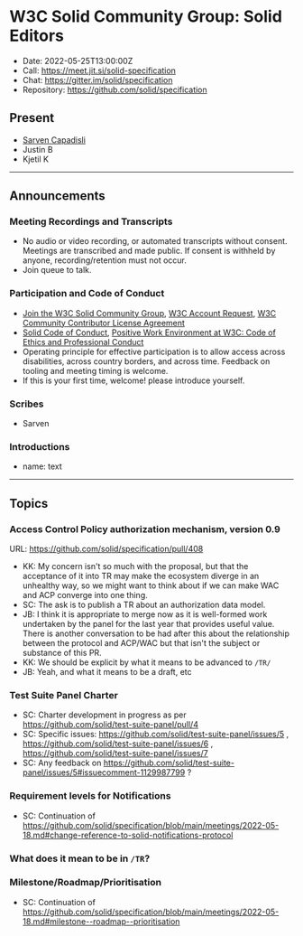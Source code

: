 # W3C Solid Community Group: Solid Editors

* Date: 2022-05-25T13:00:00Z
* Call: https://meet.jit.si/solid-specification
* Chat: https://gitter.im/solid/specification
* Repository: https://github.com/solid/specification

## Present
* [Sarven Capadisli](https://csarven.ca/#i)
* Justin B
* Kjetil K


---

## Announcements

### Meeting Recordings and Transcripts
* No audio or video recording, or automated transcripts without consent. Meetings are transcribed and made public. If consent is withheld by anyone, recording/retention must not occur.
* Join queue to talk.


### Participation and Code of Conduct
* [Join the W3C Solid Community Group](https://www.w3.org/community/solid/join), [W3C Account Request](http://www.w3.org/accounts/request), [W3C Community Contributor License Agreement](https://www.w3.org/community/about/agreements/cla/)
* [Solid Code of Conduct](https://github.com/solid/process/blob/main/code-of-conduct.md), [Positive Work Environment at W3C: Code of Ethics and Professional Conduct](https://www.w3.org/Consortium/cepc/)
* Operating principle for effective participation is to allow access across disabilities, across country borders, and across time. Feedback on tooling and meeting timing is welcome.
* If this is your first time, welcome! please introduce yourself.


### Scribes
* Sarven


### Introductions
* name: text

---

## Topics


### Access Control Policy authorization mechanism, version 0.9
URL: https://github.com/solid/specification/pull/408

* KK: My concern isn't so much with the proposal, but that the acceptance of it into TR may make the ecosystem diverge in an unhealthy way, so we might want to think about if we can make WAC and ACP converge into one thing.
* SC: The ask is to publish a TR about an authorization data model.
* JB: I think it is appropriate to merge now as it is well-formed work undertaken by the panel for the last year that provides useful value. There is another conversation to be had after this about the relationship between the protocol and ACP/WAC but that isn't the subject or substance of this PR.
* KK: We should be explicit by what it means to be advanced to `/TR/`
* JB: Yeah, and what it means to be a draft, etc


### Test Suite Panel Charter
* SC: Charter development in progress as per https://github.com/solid/test-suite-panel/pull/4
* SC: Specific issues: https://github.com/solid/test-suite-panel/issues/5 , https://github.com/solid/test-suite-panel/issues/6 , https://github.com/solid/test-suite-panel/issues/7
* SC: Any feedback on https://github.com/solid/test-suite-panel/issues/5#issuecomment-1129987799 ?


### Requirement levels for Notifications
* SC: Continuation of https://github.com/solid/specification/blob/main/meetings/2022-05-18.md#change-reference-to-solid-notifications-protocol


### What does it mean to be in `/TR`?


### Milestone/Roadmap/Prioritisation
* SC: Continuation of https://github.com/solid/specification/blob/main/meetings/2022-05-18.md#milestone--roadmap--prioritisation
